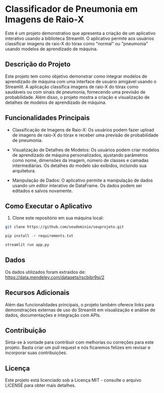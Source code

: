 # Classificador de Pneumonia em Imagens de Raio-X

Este é um projeto demonstrativo que apresenta a criação de um aplicativo interativo usando a biblioteca Streamlit. O aplicativo permite aos usuários classificar imagens de raio-X do tórax como "normal" ou "pneumonia" usando modelos de aprendizado de máquina.

## Descrição do Projeto

Este projeto tem como objetivo demonstrar como integrar modelos de aprendizado de máquina com uma interface de usuário amigável usando o Streamlit. A aplicação classifica imagens de raio-X do tórax como saudáveis ou com sinais de pneumonia, fornecendo uma previsão de probabilidade. Além disso, o projeto mostra a criação e visualização de detalhes de modelos de aprendizado de máquina.

## Funcionalidades Principais

- Classificação de Imagens de Raio-X: Os usuários podem fazer upload de imagens de raio-X do tórax e receber uma previsão de probabilidade de pneumonia.

- Visualização de Detalhes de Modelos: Os usuários podem criar modelos de aprendizado de máquina personalizados, ajustando parâmetros como nome, dimensões da imagem, número de classes e camadas intermediárias. Os detalhes do modelo são exibidos, incluindo sua arquitetura.

- Manipulação de Dados: O aplicativo permite a manipulação de dados usando um editor interativo de DataFrame. Os dados podem ser editados e salvos novamente.

## Como Executar o Aplicativo

1. Clone este repositório em sua máquina local:

```bash
git clone https://github.com/seudominio/seuprojeto.git

pip install -r requirements.txt

streamlit run app.py
```

## Dados
Os dados utilizados foram extraidos de: https://data.mendeley.com/datasets/rscbjbr9sj/2

## Recursos Adicionais
Além das funcionalidades principais, o projeto também oferece links para demonstrações externas de uso do Streamlit em visualização e análise de dados, documentações e integração com APIs.

## Contribuição
Sinta-se à vontade para contribuir com melhorias ou correções para este projeto. Basta criar um pull request e nós ficaremos felizes em revisar e incorporar suas contribuições.

## Licença
Este projeto está licenciado sob a Licença MIT - consulte o arquivo LICENSE para obter mais detalhes.